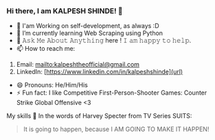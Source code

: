 ### Hi there, I am KALPESH SHINDE! 👋

<!--
**shindekalpesh/shindekalpesh** is a ✨ _special_ ✨ repository because its `README.md` (this file) appears on your GitHub profile.

Here are some ideas to get you started:

- 🔭 I’m currently working on ...
- 🌱 I’m currently learning ...
- 👯 I’m looking to collaborate on ...
- 🤔 I’m looking for help with ...
- 💬 Ask me about ...
- 📫 How to reach me: ...
- 😄 Pronouns: ...
- ⚡ Fun fact: ...
-->

- 🔭 I'am Working on self-development, as always :D
- 🌱 I’m currently learning Web Scraping using Python
- 💬 𝙰𝚜𝚔 𝙼𝚎 𝙰𝚋𝚘𝚞𝚝 𝙰𝚗𝚢𝚝𝚑𝚒𝚗𝚐 here ! 𝙸 𝚊𝚖 𝚑𝚊𝚙𝚙𝚢 𝚝𝚘 𝚑𝚎𝚕𝚙.
- 📫 How to reach me: 
1. Email: [mailto:kalpeshtheofficial@gmail.com](url)
2. LinkedIn: [https://www.linkedin.com/in/kalpeshshinde](url)
- 😄 Pronouns: He/Him/His
- ⚡ Fun fact: I like Competitive First-Person-Shooter Games: Counter Strike Global Offensive <3 

My skills 🚀
In the words of Harvey Specter from TV Series SUITS:

> It is going to happen, because I AM GOING TO MAKE IT HAPPEN!
    
